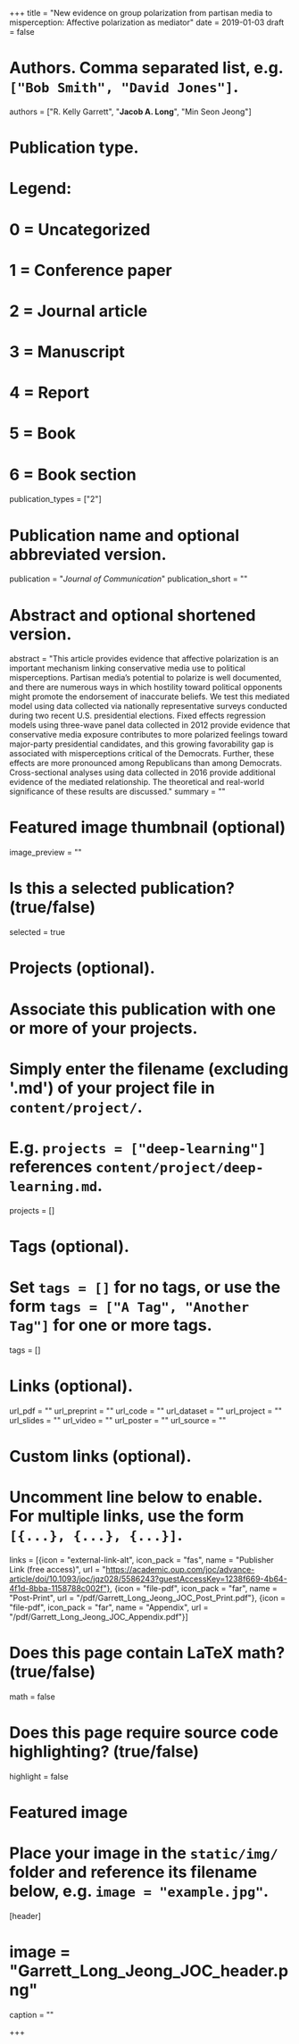 +++
title = "New evidence on group polarization from partisan media to misperception: Affective polarization as mediator"
date = 2019-01-03
draft = false

# Authors. Comma separated list, e.g. `["Bob Smith", "David Jones"]`.
authors = ["R. Kelly Garrett", "**Jacob A. Long**", "Min Seon Jeong"]

# Publication type.
# Legend:
# 0 = Uncategorized
# 1 = Conference paper
# 2 = Journal article
# 3 = Manuscript
# 4 = Report
# 5 = Book
# 6 = Book section
publication_types = ["2"]

# Publication name and optional abbreviated version.
publication = "*Journal of Communication*"
publication_short = ""

# Abstract and optional shortened version.
abstract = "This article provides evidence that affective polarization is an important mechanism linking conservative media use to political misperceptions. Partisan media’s potential to polarize is well documented, and there are numerous ways in which hostility toward political opponents might promote the endorsement of inaccurate beliefs. We test this mediated model using data collected via nationally representative surveys conducted during two recent U.S. presidential elections. Fixed effects regression models using three-wave panel data collected in 2012 provide evidence that conservative media exposure contributes to more polarized feelings toward major-party presidential candidates, and this growing favorability gap is associated with misperceptions critical of the Democrats. Further, these effects are more pronounced among Republicans than among Democrats. Cross-sectional analyses using data collected in 2016 provide additional evidence of the mediated relationship. The theoretical and real-world significance of these results are discussed."
summary = ""

# Featured image thumbnail (optional)
image_preview = ""

# Is this a selected publication? (true/false)
selected = true

# Projects (optional).
#   Associate this publication with one or more of your projects.
#   Simply enter the filename (excluding '.md') of your project file in `content/project/`.
#   E.g. `projects = ["deep-learning"]` references `content/project/deep-learning.md`.
projects = []

# Tags (optional).
#   Set `tags = []` for no tags, or use the form `tags = ["A Tag", "Another Tag"]` for one or more tags.
tags = []

# Links (optional).
url_pdf = ""
url_preprint = ""
url_code = ""
url_dataset = ""
url_project = ""
url_slides = ""
url_video = ""
url_poster = ""
url_source = ""

# Custom links (optional).
#   Uncomment line below to enable. For multiple links, use the form `[{...}, {...}, {...}]`.
links = [{icon = "external-link-alt", icon_pack = "fas", name = "Publisher Link (free access)", url = "https://academic.oup.com/joc/advance-article/doi/10.1093/joc/jqz028/5586243?guestAccessKey=1238f669-4b64-4f1d-8bba-1158788c002f"}, {icon = "file-pdf", icon_pack = "far", name = "Post-Print", url = "/pdf/Garrett_Long_Jeong_JOC_Post_Print.pdf"}, {icon = "file-pdf", icon_pack = "far", name = "Appendix", url = "/pdf/Garrett_Long_Jeong_JOC_Appendix.pdf"}]

# Does this page contain LaTeX math? (true/false)
math = false

# Does this page require source code highlighting? (true/false)
highlight = false

# Featured image
# Place your image in the `static/img/` folder and reference its filename below, e.g. `image = "example.jpg"`.
[header]
# image = "Garrett_Long_Jeong_JOC_header.png"
caption = ""

+++